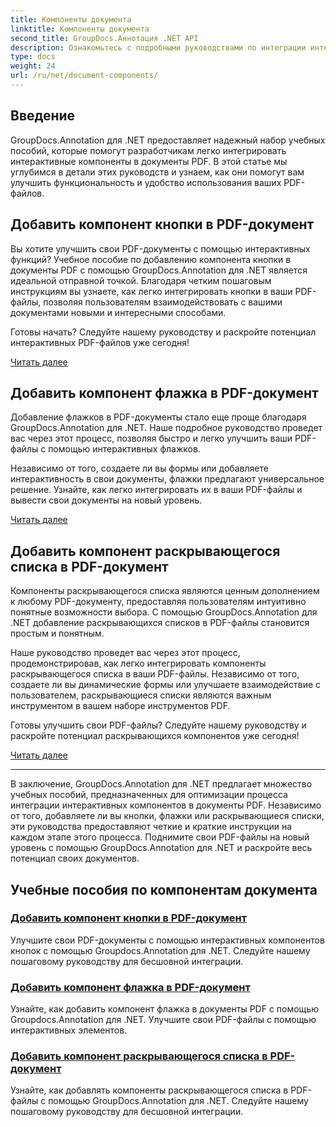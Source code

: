 ```yaml
---
title: Компоненты документа
linktitle: Компоненты документа
second_title: GroupDocs.Аннотация .NET API
description: Ознакомьтесь с подробными руководствами по интеграции интерактивных компонентов, таких как кнопки, флажки и раскрывающиеся списки, в PDF-документы с помощью GroupDocs.Annotation .NET.
type: docs
weight: 24
url: /ru/net/document-components/
---
```

## Введение

GroupDocs.Annotation для .NET предоставляет надежный набор учебных пособий, которые помогут разработчикам легко интегрировать интерактивные компоненты в документы PDF. В этой статье мы углубимся в детали этих руководств и узнаем, как они помогут вам улучшить функциональность и удобство использования ваших PDF-файлов.

## Добавить компонент кнопки в PDF-документ

Вы хотите улучшить свои PDF-документы с помощью интерактивных функций? Учебное пособие по добавлению компонента кнопки в документы PDF с помощью GroupDocs.Annotation для .NET является идеальной отправной точкой. Благодаря четким пошаговым инструкциям вы узнаете, как легко интегрировать кнопки в ваши PDF-файлы, позволяя пользователям взаимодействовать с вашими документами новыми и интересными способами.

Готовы начать? Следуйте нашему руководству и раскройте потенциал интерактивных PDF-файлов уже сегодня!

[Читать далее](./add-button-component-to-pdf/)

## Добавить компонент флажка в PDF-документ

Добавление флажков в PDF-документы стало еще проще благодаря GroupDocs.Annotation для .NET. Наше подробное руководство проведет вас через этот процесс, позволяя быстро и легко улучшить ваши PDF-файлы с помощью интерактивных флажков.

Независимо от того, создаете ли вы формы или добавляете интерактивность в свои документы, флажки предлагают универсальное решение. Узнайте, как легко интегрировать их в ваши PDF-файлы и вывести свои документы на новый уровень.

[Читать далее](./add-checkbox-component-to-pdf/)

## Добавить компонент раскрывающегося списка в PDF-документ

Компоненты раскрывающегося списка являются ценным дополнением к любому PDF-документу, предоставляя пользователям интуитивно понятные возможности выбора. С помощью GroupDocs.Annotation для .NET добавление раскрывающихся списков в PDF-файлы становится простым и понятным.

Наше руководство проведет вас через этот процесс, продемонстрировав, как легко интегрировать компоненты раскрывающегося списка в ваши PDF-файлы. Независимо от того, создаете ли вы динамические формы или улучшаете взаимодействие с пользователем, раскрывающиеся списки являются важным инструментом в вашем наборе инструментов PDF.

Готовы улучшить свои PDF-файлы? Следуйте нашему руководству и раскройте потенциал раскрывающихся компонентов уже сегодня!

[Читать далее](./add-dropdown-component-to-pdf/)

---

В заключение, GroupDocs.Annotation для .NET предлагает множество учебных пособий, предназначенных для оптимизации процесса интеграции интерактивных компонентов в документы PDF. Независимо от того, добавляете ли вы кнопки, флажки или раскрывающиеся списки, эти руководства предоставляют четкие и краткие инструкции на каждом этапе этого процесса. Поднимите свои PDF-файлы на новый уровень с помощью GroupDocs.Annotation для .NET и раскройте весь потенциал своих документов.
## Учебные пособия по компонентам документа
### [Добавить компонент кнопки в PDF-документ](./add-button-component-to-pdf/)
Улучшите свои PDF-документы с помощью интерактивных компонентов кнопок с помощью Groupdocs.Annotation для .NET. Следуйте нашему пошаговому руководству для бесшовной интеграции.
### [Добавить компонент флажка в PDF-документ](./add-checkbox-component-to-pdf/)
Узнайте, как добавить компонент флажка в документы PDF с помощью Groupdocs.Annotation для .NET. Улучшите свои PDF-файлы с помощью интерактивных элементов.
### [Добавить компонент раскрывающегося списка в PDF-документ](./add-dropdown-component-to-pdf/)
Узнайте, как добавлять компоненты раскрывающегося списка в PDF-файлы с помощью GroupDocs.Annotation для .NET. Следуйте нашему пошаговому руководству для бесшовной интеграции.